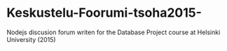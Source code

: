 # Keskustelu-Foorumi-tsoha2015-
Nodejs discusion forum writen for the Database Project course at Helsinki University (2015)
